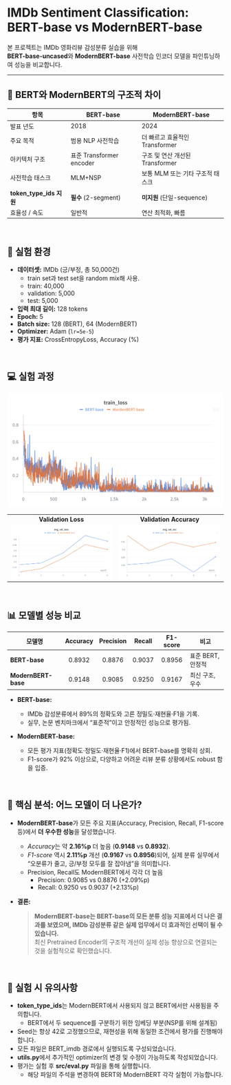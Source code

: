 # IMDb Sentiment Classification: BERT-base vs ModernBERT-base

본 프로젝트는 IMDb 영화리뷰 감성분류 실습을 위해  
**BERT-base-uncased**와 **ModernBERT-base** 사전학습 인코더 모델을 파인튜닝하여 성능을 비교합니다.

---
## 🔎 BERT와 ModernBERT의 구조적 차이

| 항목                | BERT-base                  | ModernBERT-base                |
|---------------------|----------------------------|--------------------------------|
| 발표 년도           | 2018                       | 2024                           |
| 주요 목적           | 범용 NLP 사전학습          | 더 빠르고 효율적인 Transformer |
| 아키텍처 구조       | 표준 Transformer encoder   | 구조 및 연산 개선된 Transformer|
| 사전학습 태스크     | MLM+NSP                    | 보통 MLM 또는 기타 구조적 태스크|
| **token_type_ids 지원** | **필수** (2-segment)    | **미지원** (단일-sequence)     |
| 효율성 / 속도       | 일반적                     | 연산 최적화, 빠름              |


&nbsp;

## 📝 실험 환경

- **데이터셋:** IMDb (긍/부정, 총 50,000건)
    - train set과 test set을 random mix해 사용.
    - train: 40,000
    - validation: 5,000
    - test: 5,000
- **입력 최대 길이:** 128 tokens
- **Epoch:** 5
- **Batch size:** 128 (BERT), 64 (ModernBERT)
- **Optimizer:** Adam (`lr=5e-5`)
- **평가 지표:** CrossEntropyLoss, Accuracy (%)



&nbsp;
## 💻 실험 과정

![Train Loss 그래프](./img/train_loss.png)


<table>
  <tr>
    <td align="center"><b>Validation Loss</b></td>
    <td align="center"><b>Validation Accuracy</b></td>
  </tr>
  <tr>
    <td>
      <img src="./img/val_loss.png" alt="Validation Loss" width="400"/>
    </td>
    <td>
      <img src="./img/val_acc.png" alt="Validation Accuracy" width="400"/>
    </td>
  </tr>
</table>



&nbsp;
## 📊 모델별 성능 비교

| 모델명              | Accuracy | Precision | Recall  | F1-score | 비고               |
|---------------------|:--------:|:---------:|:-------:|:--------:|--------------------|
| **BERT-base**       | 0.8932   | 0.8876    | 0.9037  | 0.8956   | 표준 BERT, 안정적  |
| **ModernBERT-base** | 0.9148   | 0.9085    | 0.9250  | 0.9167   | 최신 구조, 우수    |

- **BERT-base:**
    - IMDb 감성분류에서 89%의 정확도와 고른 정밀도·재현율·F1을 기록.
    - 실무, 논문 벤치마크에서 “표준적”이고 안정적인 성능으로 평가됨.

- **ModernBERT-base:**
    - 모든 평가 지표(정확도·정밀도·재현율·F1)에서 BERT-base를 명확히 상회.
    - F1-score가 92% 이상으로, 다양하고 어려운 리뷰 분류 상황에서도 robust 함을 입증.



&nbsp;
## 🚩 핵심 분석: 어느 모델이 더 나은가?

- **ModernBERT-base**가 모든 주요 지표(Accuracy, Precision, Recall, F1-score 등)에서 **더 우수한 성능**을 달성했습니다.
    - *Accuracy*는 약 **2.16%p** 더 높음 (**0.9148** vs **0.8932**).
    - *F1-score* 역시 **2.11%p** 개선 (**0.9167** vs **0.8956**)되어,
      실제 분류 실무에서 “오분류가 줄고, 긍/부정 모두를 잘 잡아냄”을 의미합니다.
    - Precision, Recall도 ModernBERT에서 각각 더 높음
      - Precision: 0.9085 vs 0.8876 (+2.09%p)
      - Recall: 0.9250 vs 0.9037 (+2.13%p)

- **결론:**  
  > **ModernBERT-base는 BERT-base의 모든 분류 성능 지표에서 더 나은 결과를 보였으며, IMDb 감성분류 같은 실제 업무에서 더 효과적인 선택이 될 수 있습니다.**  
  > 최신 Pretrained Encoder의 구조적 개선이 실제 성능 향상으로 연결되는 것을 실험적으로 확인했습니다.


&nbsp;

## 📝 실험 시 유의사항

- **token_type_ids**는 ModernBERT에서 사용되지 않고 BERT에서만 사용됨을 주의합니다.
    - BERT에서 두 sequence를 구분하기 위한 임베딩 부분(NSP를 위해 설계됨)
- Seed는 항상 42로 고정했으므로, 재현성을 위해 동일한 조건에서 평가를 진행해야 합니다.
- 모든 파일은 BERT_imdb 경로에서 실행되도록 구성되었습니다.
- **utils.py**에서 추가적인 optimizer의 변경 및 수정이 가능하도록 작성되었습니다.
- 평가는 실험 후 **src/eval.py** 파일을 통해 실행합니다.
    - 해당 파일의 주석을 변경하여 BERT와 ModernBERT 각각 실험이 가능합니다.



